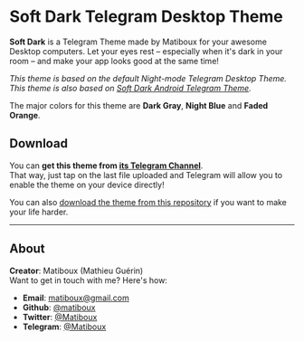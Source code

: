 # Soft Dark Telegram Desktop Theme

**Soft Dark** is a Telegram Theme made by Matiboux for your awesome Desktop computers. Let your eyes rest – especially when it's dark in your room – and make your app looks good at the same time!

*This theme is based on the default Night-mode Telegram Desktop Theme.*  
*This theme is also based on [Soft Dark Android Telegram Theme](https://github.com/matiboux/Soft-Dark-ATT).*

The major colors for this theme are **Dark Gray**, **Night Blue** and **Faded Orange**.

## Download

You can **get this theme from [its Telegram Channel](https://t.me/SoftDark_TDT)**.  
That way, just tap on the last file uploaded and Telegram will allow you to enable the theme on your device directly!

You can also [download the theme from this repository](https://github.com/matiboux/Soft-Dark-TDT/releases/latest) if you want to make your life harder.

---

## About

**Creator**: Matiboux (Mathieu Guérin)  
Want to get in touch with me? Here's how:
 - **Email**: [matiboux@gmail.com](mailto:matiboux@gmail.com)
 - **Github**: [@matiboux](https://github.com/matiboux)
 - **Twitter**: [@Matiboux](https://twitter.com/Matiboux)
 - **Telegram**: [@Matiboux](https://t.me/Matiboux)